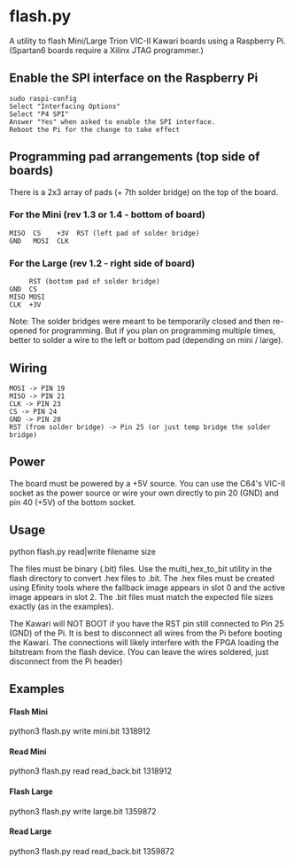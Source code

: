# flash.py

A utility to flash Mini/Large Trion VIC-II Kawari boards using a Raspberry Pi. (Spartan6 boards require a Xilinx JTAG programmer.)

## Enable the SPI interface on the Raspberry Pi

    sudo raspi-config
    Select "Interfacing Options"
    Select "P4 SPI"
    Answer "Yes" when asked to enable the SPI interface.
    Reboot the Pi for the change to take effect

## Programming pad arrangements (top side of boards)

There is a 2x3 array of pads (+ 7th solder bridge) on the top of the board.

### For the Mini (rev 1.3 or 1.4 - bottom of board)

    MISO  CS    +3V  RST (left pad of solder bridge)
    GND   MOSI  CLK

### For the Large (rev 1.2 - right side of board)

         RST (bottom pad of solder bridge)
    GND  CS
    MISO MOSI
    CLK  +3V

Note: The solder bridges were meant to be temporarily closed and then re-opened for programming.  But if you plan on programming multiple times, better to solder a wire to the left or bottom pad (depending on mini / large).

## Wiring

    MOSI -> PIN 19
    MISO -> PIN 21
    CLK -> PIN 23
    CS -> PIN 24
    GND -> PIN 20
    RST (from solder bridge) -> Pin 25 (or just temp bridge the solder bridge)

## Power

The board must be powered by a +5V source.  You can use the C64's VIC-II socket as the power source or wire your own directly to pin 20 (GND) and pin 40 (+5V) of the bottom socket.

## Usage

   python flash.py read|write filename size

The files must be binary (.bit) files. Use the multi_hex_to_bit utility in the flash directory to convert .hex files to .bit.  The .hex files must be created using Efinity tools where the fallback image appears in slot 0 and the active image appears in slot 2.  The .bit files must match the expected file sizes exactly (as in the examples).

The Kawari will NOT BOOT if you have the RST pin still connected to Pin 25 (GND) of the Pi.  It is best to disconnect all wires from the Pi before booting the Kawari.  The connections will likely interfere with the FPGA loading the bitstream from the flash device. (You can leave the wires soldered, just disconnect from the Pi header)

## Examples

#### Flash Mini

   python3 flash.py write mini.bit 1318912

#### Read Mini

   python3 flash.py read read_back.bit 1318912

#### Flash Large

   python3 flash.py write large.bit 1359872

#### Read Large

   python3 flash.py read read_back.bit 1359872
